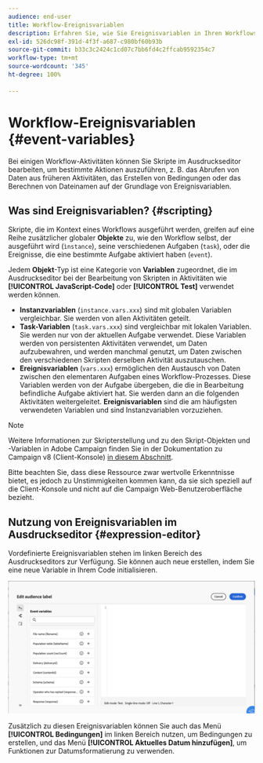 ```yaml
---
audience: end-user
title: Workflow-Ereignisvariablen
description: Erfahren Sie, wie Sie Ereignisvariablen in Ihren Workflows nutzen können.
exl-id: 526dc98f-391d-4f3f-a687-c980bf60b93b
source-git-commit: b33c3c2424c1cd07c7bb6fd4c2ffcab9592354c7
workflow-type: tm+mt
source-wordcount: '345'
ht-degree: 100%

---
```


# Workflow-Ereignisvariablen {#event-variables}

Bei einigen Workflow-Aktivitäten können Sie Skripte im Ausdruckseditor bearbeiten, um bestimmte Aktionen auszuführen, z. B. das Abrufen von Daten aus früheren Aktivitäten, das Erstellen von Bedingungen oder das Berechnen von Dateinamen auf der Grundlage von Ereignisvariablen.

## Was sind Ereignisvariablen? {#scripting}

Skripte, die im Kontext eines Workflows ausgeführt werden, greifen auf eine Reihe zusätzlicher globaler **Objekte** zu, wie den Workflow selbst, der ausgeführt wird (`ìnstance`), seine verschiedenen Aufgaben (`task`), oder die Ereignisse, die eine bestimmte Aufgabe aktiviert haben (`event`).

Jedem **Objekt**-Typ ist eine Kategorie von **Variablen** zugeordnet, die im Ausdruckseditor bei der Bearbeitung von Skripten in Aktivitäten wie **[!UICONTROL JavaScript-Code]** oder **[!UICONTROL Test]** verwendet werden können.

* **Instanzvariablen** (`instance.vars.xxx`) sind mit globalen Variablen vergleichbar. Sie werden von allen Aktivitäten geteilt.
* **Task-Variablen** (`task.vars.xxx`) sind vergleichbar mit lokalen Variablen. Sie werden nur von der aktuellen Aufgabe verwendet. Diese Variablen werden von persistenten Aktivitäten verwendet, um Daten aufzubewahren, und werden manchmal genutzt, um Daten zwischen den verschiedenen Skripten derselben Aktivität auszutauschen.
* **Ereignisvariablen** (`vars.xxx`) ermöglichen den Austausch von Daten zwischen den elementaren Aufgaben eines Workflow-Prozesses. Diese Variablen werden von der Aufgabe übergeben, die die in Bearbeitung befindliche Aufgabe aktiviert hat. Sie werden dann an die folgenden Aktivitäten weitergeleitet. **Ereignisvariablen** sind die am häufigsten verwendeten Variablen und sind Instanzvariablen vorzuziehen.

>[!NOTE]
>
>Weitere Informationen zur Skripterstellung und zu den Skript-Objekten und -Variablen in Adobe Campaign finden Sie in der Dokumentation zu Campaign v8 (Client-Konsole) [in diesem Abschnitt](https://experienceleague.adobe.com/de/docs/campaign/automation/workflows/advanced-management/javascript-scripts-and-templates).
>
>Bitte beachten Sie, dass diese Ressource zwar wertvolle Erkenntnisse bietet, es jedoch zu Unstimmigkeiten kommen kann, da sie sich speziell auf die Client-Konsole und nicht auf die Campaign Web-Benutzeroberfläche bezieht.

## Nutzung von Ereignisvariablen im Ausdruckseditor {#expression-editor}

Vordefinierte Ereignisvariablen stehen im linken Bereich des Ausdruckseditors zur Verfügung. Sie können auch neue erstellen, indem Sie eine neue Variable in Ihrem Code initialisieren.

![](assets/event-variables.png)

Zusätzlich zu diesen Ereignisvariablen können Sie auch das Menü **[!UICONTROL Bedingungen]** im linken Bereich nutzen, um Bedingungen zu erstellen, und das Menü **[!UICONTROL Aktuelles Datum hinzufügen]**, um Funktionen zur Datumsformatierung zu verwenden.
